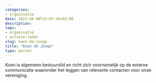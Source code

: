 ```yaml
---
categories:
- organisatie
date: 2023-06-08T15:07:16+02:00
description:
tags:
- organisatie
- actieve-leden
slug: koen-de-jonge
title: "Koen de Jonge"
type: person
---
```


Koen is algemeen bestuurslid en richt zich voornamelijk op de externe communicatie waaronder het leggen van relevante contacten voor onze vereniging.
